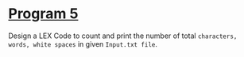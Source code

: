 # [Program 5](program5.l)

Design a LEX Code to count and print the number of total `characters, words, white spaces` in given `Input.txt file`.
